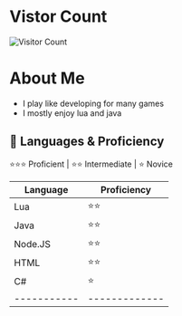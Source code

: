 # Vistor Count

![Visitor Count](https://profile-counter.glitch.me/sleetdevs/count.svg)

# About Me
- I play like developing for many games
- I mostly enjoy lua and java

## 🧠 Languages & Proficiency

⭐⭐⭐ Proficient | ⭐⭐ Intermediate | ⭐ Novice

| Language  | Proficiency |
|-----------|-------------|
| Lua       | ⭐⭐      |
| Java      | ⭐⭐      |
| Node.JS   | ⭐⭐      |
| HTML      | ⭐⭐      |
| C#        | ⭐         |
|-----------|-------------|
